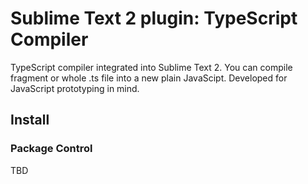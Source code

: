 # Sublime Text 2 plugin: TypeScript Compiler

TypeScript compiler integrated into Sublime Text 2. You can compile fragment or whole .ts file into a new plain JavaScipt. Developed for JavaScript prototyping in mind.


## Install

### Package Control

TBD
